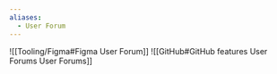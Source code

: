 ```yaml
---
aliases:
  - User Forum
---
```



![[Tooling/Figma#Figma User Forum]]
![[GitHub#GitHub features User Forums User Forums]]
